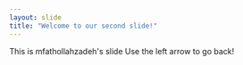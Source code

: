 ```yaml
---
layout: slide
title: "Welcome to our second slide!"
---
```

This is mfathollahzadeh's slide
Use the left arrow to go back!
